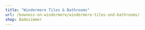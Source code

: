 ```yaml
---
title: "Windermere Tiles & Bathrooms"
url: /bowness-on-windermere/windermere-tiles-und-bathrooms/
shop: Badezimmer
---
```


